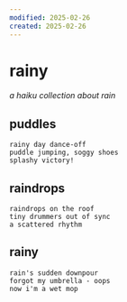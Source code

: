 ```yaml
---
modified: 2025-02-26
created: 2025-02-26
---
```


# rainy

_a haiku collection about rain_

## puddles

```
rainy day dance-off
puddle jumping, soggy shoes
splashy victory!
```

## raindrops

```
raindrops on the roof
tiny drummers out of sync
a scattered rhythm
```

## rainy

```
rain's sudden downpour
forgot my umbrella - oops
now i'm a wet mop
```
